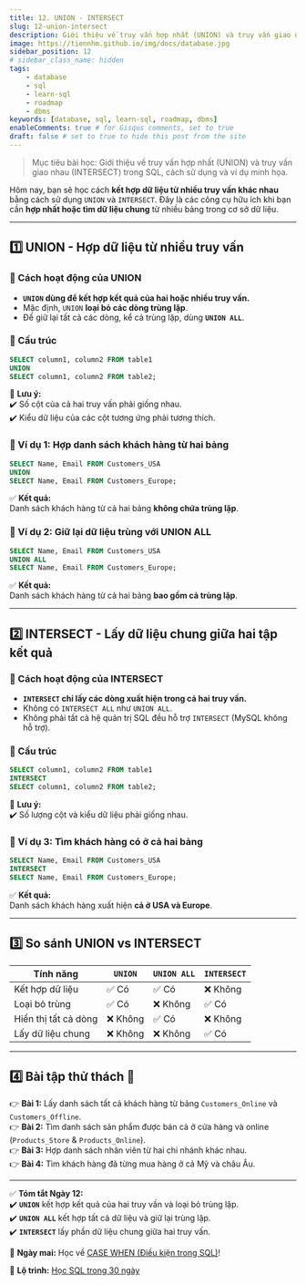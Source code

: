 ```yaml
---
title: 12. UNION - INTERSECT
slug: 12-union-intersect
description: Giới thiệu về truy vấn hợp nhất (UNION) và truy vấn giao nhau (INTERSECT) trong SQL, cách sử dụng và ví dụ minh họa.
image: https://tiennhm.github.io/img/docs/database.jpg
sidebar_position: 12
# sidebar_class_name: hidden
tags:
    - database
    - sql
    - learn-sql
    - roadmap
    - dbms
keywords: [database, sql, learn-sql, roadmap, dbms]
enableComments: true # for Gisqus comments, set to true
draft: false # set to true to hide this post from the site
---
```


> Mục tiêu bài học: Giới thiệu về truy vấn hợp nhất (UNION) và truy vấn giao nhau (INTERSECT) trong SQL, cách sử dụng và ví dụ minh họa.

Hôm nay, bạn sẽ học cách **kết hợp dữ liệu từ nhiều truy vấn khác nhau** bằng cách sử dụng `UNION` và `INTERSECT`. Đây là các công cụ hữu ích khi bạn cần **hợp nhất hoặc tìm dữ liệu chung** từ nhiều bảng trong cơ sở dữ liệu.

---

## **1️⃣ UNION - Hợp dữ liệu từ nhiều truy vấn**  

### **📌 Cách hoạt động của UNION**  
- **`UNION` dùng để kết hợp kết quả của hai hoặc nhiều truy vấn.**  
- Mặc định, `UNION` **loại bỏ các dòng trùng lặp**.  
- Để giữ lại tất cả các dòng, kể cả trùng lặp, dùng **`UNION ALL`**.  

### **📌 Cấu trúc**  
```sql
SELECT column1, column2 FROM table1
UNION
SELECT column1, column2 FROM table2;
```

📌 **Lưu ý:**  
✔️ Số cột của cả hai truy vấn phải giống nhau.  
✔️ Kiểu dữ liệu của các cột tương ứng phải tương thích.  

### **📌 Ví dụ 1: Hợp danh sách khách hàng từ hai bảng**  
```sql
SELECT Name, Email FROM Customers_USA
UNION
SELECT Name, Email FROM Customers_Europe;
```

✅ **Kết quả:**  
Danh sách khách hàng từ cả hai bảng **không chứa trùng lặp**.  

### **📌 Ví dụ 2: Giữ lại dữ liệu trùng với UNION ALL**  
```sql
SELECT Name, Email FROM Customers_USA
UNION ALL
SELECT Name, Email FROM Customers_Europe;
```

✅ **Kết quả:**  
Danh sách khách hàng từ cả hai bảng **bao gồm cả trùng lặp**.  

---

## **2️⃣ INTERSECT - Lấy dữ liệu chung giữa hai tập kết quả**  

### **📌 Cách hoạt động của INTERSECT**  
- **`INTERSECT` chỉ lấy các dòng xuất hiện trong cả hai truy vấn.**  
- Không có `INTERSECT ALL` như `UNION ALL`.  
- Không phải tất cả hệ quản trị SQL đều hỗ trợ `INTERSECT` (MySQL không hỗ trợ).  

### **📌 Cấu trúc**  
```sql
SELECT column1, column2 FROM table1
INTERSECT
SELECT column1, column2 FROM table2;
```

📌 **Lưu ý:**  
✔️ Số lượng cột và kiểu dữ liệu phải giống nhau.  

### **📌 Ví dụ 3: Tìm khách hàng có ở cả hai bảng**  
```sql
SELECT Name, Email FROM Customers_USA
INTERSECT
SELECT Name, Email FROM Customers_Europe;
```

✅ **Kết quả:**  
Danh sách khách hàng xuất hiện **cả ở USA và Europe**.  

---

## **3️⃣ So sánh UNION vs INTERSECT**  

| Tính năng            | `UNION`      | `UNION ALL`    | `INTERSECT`    |
|----------------------|--------------|----------------|----------------|
| Kết hợp dữ liệu      | ✅ Có        | ✅ Có         | ❌ Không       |
| Loại bỏ trùng        | ✅ Có        | ❌ Không      | ✅ Có          |
| Hiển thị tất cả dòng | ❌ Không     | ✅ Có         | ❌ Không       |
| Lấy dữ liệu chung    | ❌ Không     | ❌ Không      | ✅ Có          |

---

## **4️⃣ Bài tập thử thách 🚀**  
👉 **Bài 1:** Lấy danh sách tất cả khách hàng từ bảng `Customers_Online` và `Customers_Offline`.  
👉 **Bài 2:** Tìm danh sách sản phẩm được bán cả ở cửa hàng và online (`Products_Store` & `Products_Online`).  
👉 **Bài 3:** Hợp danh sách nhân viên từ hai chi nhánh khác nhau.  
👉 **Bài 4:** Tìm khách hàng đã từng mua hàng ở cả Mỹ và châu Âu.  

---

✅ **Tóm tắt Ngày 12:**  
✔️ **`UNION`** kết hợp kết quả của hai truy vấn và loại bỏ trùng lặp.  
✔️ **`UNION ALL`** kết hợp tất cả dữ liệu và giữ lại trùng lặp.  
✔️ **`INTERSECT`** lấy phần dữ liệu chung giữa hai truy vấn.  

🚀 **Ngày mai:** Học về [CASE WHEN (Điều kiện trong SQL)](13.%20CASE%20WHEN.md)!

📌 **Lộ trình:** [Học SQL trong 30 ngày](00.%2030-Day%20SQL%20Learning%20Roadmap.md)